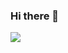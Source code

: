 ### Hi there 👋

<picture>
  <source
    srcset="https://github-readme-stats.vercel.app/api?username=Calvin-LL&hide_rank=true&hide=commits,prs,issues,contribs&show_icons=true&disable_animations=true&custom_title=Calvin%27s%20GitHub%20Achievements&theme=dark"
    media="(prefers-color-scheme: dark)"
  />
  <source
    srcset="https://github-readme-stats.vercel.app/api?username=Calvin-LL&hide_rank=true&hide=commits,prs,issues,contribs&show_icons=true&disable_animations=true&custom_title=Calvin%27s%20GitHub%20Achievements"
    media="(prefers-color-scheme: light), (prefers-color-scheme: no-preference)"
  />
  <img src="https://github-readme-stats.vercel.app/api?username=Calvin-LL&hide_rank=true&hide=commits,prs,issues,contribs&show_icons=true&disable_animations=true&custom_title=Calvin%27s%20GitHub%20Achievements" />
</picture>
